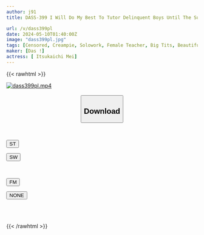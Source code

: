 ```yaml
---
author: j91
title: DASS-399 I Will Do My Best To Tutor Delinquent Boys Until The Sun Rises! A Little Devilish Female Teacher Who Won't Let You Sleep No Matter How Many Times You Ejaculate. 14 Cum All Night! Mei Itsukaichi

url: /v/dass399pl
date: 2024-05-10T01:40:00Z
image: "dass399pl.jpg"
tags: [Censored, Creampie, Solowork, Female Teacher, Big Tits, Beautiful Girl, Slut	]
maker: [Das !]
actress: [ Itsukaichi Mei]
---
```



{{< rawhtml >}}

<div class="video" data-videoid="Q16oVg3md7I0Ozy">
    <a href="javascript:;">
        <img src="/v/dass399pl/dass399pl.jpg" width="WIDTH" height="HEIGHT" alt="dass399pl.mp4" loading="lazy">
    </a>
</div>

<script type="text/javascript" src="https://j91.asia/asset/on-demand-st.js"></script>

<br>
  <link rel="stylesheet" href="https://j91.asia/asset/bs5.css">
  
  <center>
  <button class="btn btn-primary" type="button" data-bs-toggle="collapse" data-bs-target=".multi-collapse" aria-expanded="false" aria-controls="multiCollapseExample1 multiCollapseExample2"><h2>Download</h2></button></center>
</p>
<div class="row">
  <div class="col">
    <div class="collapse multi-collapse" id="multiCollapseExample1">
      <div class="card card-body">
	      	      <br>
<div class="buttons">  
<p><a href="https://streamtape.to/v/Q16oVg3md7I0Ozy" target="_blank"><button class="btn-hover color-3"><i class="fa fa-download"></i> ST</button></a></p>
<p><a href="https://asnwish.com/3f8ukzoseo5j" target="_blank"><button class="btn-hover color-2"><i class="fa fa-download"></i> SW</button></a></p></div>
    </div>
  </div>
</div>
  <div class="col">
    <div class="collapse multi-collapse" id="multiCollapseExample2">
      <div class="card card-body">
	      <br>
<div class="buttons">
<p><a href="https://filemoon.sx/d/i0ynj7wkzvqj"><button class="btn-hover color-8"><i class="fa fa-download"></i> FM</button></a></p>
<p><a href="javascript:;"><button class="btn-hover color-9"><i class="fa fa-download"></i> NONE</button></a></p></div>
<br><br>
      </div>
    </div>
  </div>
</div>

{{< /rawhtml >}}
